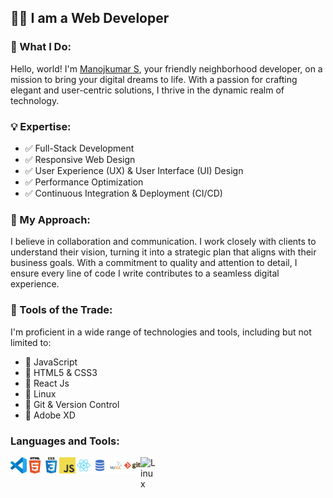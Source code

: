 ## 👨‍💻 I am a Web Developer

### 🚀 What I Do:

Hello, world! I'm [Manojkumar S][website], your friendly neighborhood developer, on a mission to bring your digital dreams to life. With a passion for crafting elegant and user-centric solutions, I thrive in the dynamic realm of technology.
### 💡 Expertise:

- ✅ Full-Stack Development
- ✅ Responsive Web Design
- ✅ User Experience (UX) & User Interface (UI) Design
- ✅ Performance Optimization
- ✅ Continuous Integration & Deployment (CI/CD) 

### 🌟 My Approach:
I believe in collaboration and communication. I work closely with clients to understand their vision, turning it into a strategic plan that aligns with their business goals. With a commitment to quality and attention to detail, I ensure every line of code I write contributes to a seamless digital experience.

### 🔧 Tools of the Trade:
I'm proficient in a wide range of technologies and tools, including but not limited to:
- 🔹 JavaScript
- 🔹 HTML5 & CSS3
- 🔹 React Js
- 🔹 Linux
- 🔹 Git & Version Control
- 🔹 Adobe XD


### Languages and Tools:

<img align="left" alt="Visual Studio Code" width="26px" src="https://raw.githubusercontent.com/github/explore/80688e429a7d4ef2fca1e82350fe8e3517d3494d/topics/visual-studio-code/visual-studio-code.png" />
<img align="left" alt="HTML5" width="26px" src="https://raw.githubusercontent.com/github/explore/80688e429a7d4ef2fca1e82350fe8e3517d3494d/topics/html/html.png" />
<img align="left" alt="CSS3" width="26px" src="https://raw.githubusercontent.com/github/explore/80688e429a7d4ef2fca1e82350fe8e3517d3494d/topics/css/css.png" />
<img align="left" alt="JavaScript" width="26px" src="https://raw.githubusercontent.com/github/explore/80688e429a7d4ef2fca1e82350fe8e3517d3494d/topics/javascript/javascript.png" />
<img align="left" alt="React" width="26px" src="https://raw.githubusercontent.com/github/explore/80688e429a7d4ef2fca1e82350fe8e3517d3494d/topics/react/react.png" />
<img align="left" alt="SQL" width="26px" src="https://raw.githubusercontent.com/github/explore/80688e429a7d4ef2fca1e82350fe8e3517d3494d/topics/sql/sql.png" />
<img align="left" alt="MySQL" width="26px" src="https://raw.githubusercontent.com/github/explore/80688e429a7d4ef2fca1e82350fe8e3517d3494d/topics/mysql/mysql.png" />
<img align="left" alt="Git" width="26px" src="https://raw.githubusercontent.com/github/explore/80688e429a7d4ef2fca1e82350fe8e3517d3494d/topics/git/git.png" />
<img align="left" alt="Linux" width="26px" src="https://upload.wikimedia.org/wikipedia/commons/a/ab/Logo-ubuntu_cof-orange-hex.svg" />
<br />
<br />


[website]:  https://manojmkdev.github.io/manojmkdev/
[linkedin]: https://www.linkedin.com/in/manojkumar-s-77569b20b/



